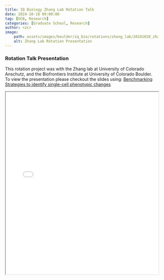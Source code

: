 ```yaml
---
title: IQ Biology Zhang Lab Rotation Talk
date: 2024-10-18 09:00:00
tag: [UCB, Research]
categories: [Graduate School, Research]
author: <zc>    
image: 
    path: assets/images/boulder/iq_bio/rotations/zhang_lab/20241018_zhang_lab_rotation_presentation.png
    alt: Zhang Lab Rotation Presentation
---
```


### Rotation Talk Presentation

This rotation project was with the Zhang lab at University of Colorado Anschutz, and the Biofrontiers Institute at University of Colorado Boulder. To view the presentation please checkout the slides using: [Benchmarking Strategies to identify single-cell phenotypic changes](https://drive.google.com/file/d/1c5OQmymIHlU60Xk-SyQJj1nalhGzZ-zR/view?usp=sharing)

<iframe src="{{ '/assets/pdf/iq_bio_rotations/zhang_lab/20241018_zhang_lab_rotation_presentation.pdf' | relative_url }}" width="100%" height="600px"></iframe>